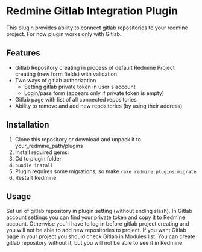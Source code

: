 # Redmine Gitlab Integration Plugin
This plugin provides ability to connect gitlab repositories to your redmine project. 
For now plugin works only with Gitlab.
## Features
- Gitlab Repository creating in process of default Redmine Project creating (new form fields) with validation
- Two ways of gitlab authorization
  - Setting gitlab private token in user`s account
  - Login/pass form (appears only if private token is empty)
- Gitlab page with list of all connected repositories
- Ability to remove and add new repositories (by using their address)

## Installation
1. Clone this repository or download and unpack it to your_redmine_path/plugins
2. Install required gems: 
  1. Cd to plugin folder
  2. ` bundle install `
3. Plugin requires some migrations, so make ` rake redmine:plugins:migrate `
4. Restart Redmine

## Usage
Set url of gitlab repository in plugin setting (without ending slash).
In Gitlab account settings you can find your private token and copy it to Redmine account. Otherwise you`ll have to log in before gitlab project creating and you will not be able to add new repositories to project.
If you want Gitlab page in your project you should check Gitlab in Modules list. You can create gitlab repository without it,  but you will not be able to see it in Redmine.
